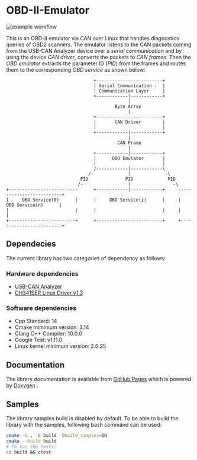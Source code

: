 # OBD-II-Emulator
![example workflow](https://github.com/langroodi/OBD-II-Emulator/actions/workflows/cmake.yml/badge.svg)

This is an OBD-II emulator via CAN over Linux that handles diagnostics queries of OBD2 scanners. The emulator listens to the CAN packets coming from the USB-CAN Analyzer device over a *serial communication* and by using the device *CAN driver*, converts the packets to *CAN frames*. Then the *OBD emulator* extracts the parameter ID (*PID*) from the frames and routes them to the corresponding *OBD service* as shown below:

```
                                 +-------------------------+                                
                                 | Serial Communication :  |                                
                                 | Communication Layer     |                                
                                 +------------|------------+                                
                                              |                                             
                                         Byte Array                                         
                                              |                                             
                                 +-------------------------+                                
                                 |       CAN Driver        |                                
                                 |                         |                                
                                 +------------|------------+                                
                                              |                                             
                                          CAN Frame                                         
                                              |                                             
                                 +------------|------------+                                
                                 |      OBD Emulator       |                                
                                 |                         |                                
                                 /------------|------------\                                
                               /-             |             -\                              
                            PID              PID             PID                            
                           /-                 |                -\                           
+--------------------------      +------------|------------+     --------------------------+
|     OBD Service(0)      |      |     OBD Service(i)      |     |     OBD Service(n)      |
|                         |      |                         |     |                         |
+-------------------------+      +-------------------------+     +-------------------------+
```

## Dependecies
The current library has two categories of dependency as follows:

### Hardware dependencies
- [USB-CAN Analyzer](https://github.com/SeeedDocument/USB-CAN-Analyzer)
- [CH341SER Linux Driver v1.3](https://github.com/SeeedDocument/USB-CAN-Analyzer/tree/master/res/Driver)

### Software dependencies
- Cpp Standard: 14
- Cmake mimimum version: 3.14
- Clang C++ Compiler: 10.0.0
- Google Test: v1.11.0
- Linux kernel minimum version: 2.6.25

## Documentation
The library documentation is available from [GitHub Pages](https://langroodi.github.io/OBD-II-Emulator/) which is powered by [Doxygen](https://www.doxygen.nl/index.html) .

## Samples
The library samples build is disabled by default. To be able to build the library with the samples, following bash command can be used:
```bash
cmake -S . -B build -Dbuild_samples=ON
cmake --build build
# To run the tests:
cd build && ctest
```